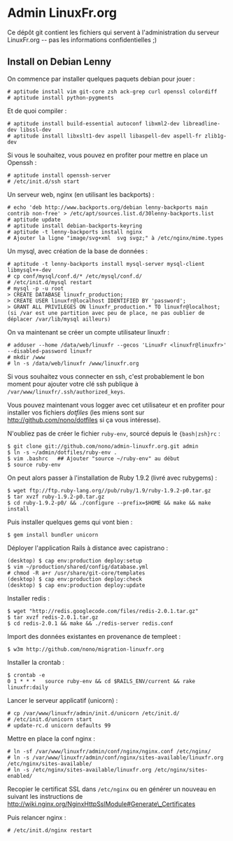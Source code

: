 Admin LinuxFr.org
=================

Ce dépôt git contient les fichiers qui servent à l'administration
du serveur LinuxFr.org -- pas les informations confidentielles ;)


Install on Debian Lenny
-----------------------

On commence par installer quelques paquets debian pour jouer :

    # aptitude install vim git-core zsh ack-grep curl openssl colordiff
    # aptitude install python-pygments

Et de quoi compiler :

    # aptitude install build-essential autoconf libxml2-dev libreadline-dev libssl-dev
    # aptitude install libxslt1-dev aspell libaspell-dev aspell-fr zlib1g-dev

Si vous le souhaitez, vous pouvez en profiter pour mettre en place un Openssh :

    # aptitude install openssh-server
    # /etc/init.d/ssh start

Un serveur web, nginx (en utilisant les backports) :

    # echo 'deb http://www.backports.org/debian lenny-backports main contrib non-free' > /etc/apt/sources.list.d/30lenny-backports.list
    # aptitude update
    # aptitude install debian-backports-keyring
    # aptitude -t lenny-backports install nginx
    # Ajouter la ligne "image/svg+xml  svg svgz;" à /etc/nginx/mime.types

Un mysql, avec création de la base de données :

    # aptitude -t lenny-backports install mysql-server mysql-client libmysql++-dev
    # cp conf/mysql/conf.d/* /etc/mysql/conf.d/
    # /etc/init.d/mysql restart
    # mysql -p -u root
    > CREATE DATABASE linuxfr_production;
    > CREATE USER linuxfr@localhost IDENTIFIED BY 'password';
    > GRANT ALL PRIVILEGES ON linuxfr_production.* TO linuxfr@localhost;
    (si /var est une partition avec peu de place, ne pas oublier de déplacer /var/lib/mysql ailleurs)

On va maintenant se créer un compte utilisateur linuxfr :

    # adduser --home /data/web/linuxfr --gecos 'LinuxFr <linuxfr@linuxfr>' --disabled-password linuxfr
    # mkdir /www
    # ln -s /data/web/linuxfr /www/linuxfr.org

Si vous souhaitez vous connecter en ssh, c'est probablement le bon moment pour
ajouter votre clé ssh publique à `/var/www/linuxfr/.ssh/authorized_keys`.

Vous pouvez maintenant vous logger avec cet utilisateur et en profiter pour
installer vos fichiers _dotfiles_ (les miens sont sur
http://github.com/nono/dotfiles si ça vous intéresse).

N'oubliez pas de créer le fichier `ruby-env`, sourcé depuis le
`{bash|zsh}rc` :

    $ git clone git://github.com/nono/admin-linuxfr.org.git admin
    $ ln -s ~/admin/dotfiles/ruby-env .
    $ vim .bashrc   ## Ajouter "source ~/ruby-env" au début
    $ source ruby-env

On peut alors passer à l'installation de Ruby 1.9.2 (livré avec rubygems) :

    $ wget ftp://ftp.ruby-lang.org//pub/ruby/1.9/ruby-1.9.2-p0.tar.gz
    $ tar xvzf ruby-1.9.2-p0.tar.gz
    $ cd ruby-1.9.2-p0/ && ./configure --prefix=$HOME && make && make install

Puis installer quelques gems qui vont bien :

    $ gem install bundler unicorn

Déployer l'application Rails à distance avec capistrano :

    (desktop) $ cap env:production deploy:setup
    $ vim ~/production/shared/config/database.yml
    # chmod -R a+r /usr/share/git-core/templates
    (desktop) $ cap env:production deploy:check
    (desktop) $ cap env:production deploy:update

Installer redis :

    $ wget "http://redis.googlecode.com/files/redis-2.0.1.tar.gz"
    $ tar xvzf redis-2.0.1.tar.gz
    $ cd redis-2.0.1 && make && ./redis-server redis.conf

Import des données existantes en provenance de templeet :

    $ w3m http://github.com/nono/migration-linuxfr.org

Installer la crontab :

    $ crontab -e
    0 1 * * *   source ruby-env && cd $RAILS_ENV/current && rake linuxfr:daily

Lancer le serveur applicatif (unicorn) :

    # cp /var/www/linuxfr/admin/init.d/unicorn /etc/init.d/
    # /etc/init.d/unicorn start
    # update-rc.d unicorn defaults 99

Mettre en place la conf nginx :

    # ln -sf /var/www/linuxfr/admin/conf/nginx/nginx.conf /etc/nginx/
    # ln -s /var/www/linuxfr/admin/conf/nginx/sites-available/linuxfr.org /etc/nginx/sites-available/
    # ln -s /etc/nginx/sites-available/linuxfr.org /etc/nginx/sites-enabled/

Recopier le certificat SSL dans `/etc/nginx` ou en générer un nouveau
en suivant les instructions de
http://wiki.nginx.org/NginxHttpSslModule#Generate\_Certificates

Puis relancer nginx :

    # /etc/init.d/nginx restart

